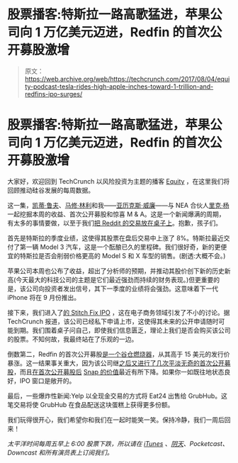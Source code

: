 # 股票播客:特斯拉一路高歌猛进，苹果公司向 1 万亿美元迈进，Redfin 的首次公开募股激增

> 原文：<https://web.archive.org/web/https://techcrunch.com/2017/08/04/equity-podcast-tesla-rides-high-apple-inches-toward-1-trillion-and-redfins-ipo-surges/>

# 股票播客:特斯拉一路高歌猛进，苹果公司向 1 万亿美元迈进，Redfin 的首次公开募股激增

大家好，欢迎回到 TechCrunch 以风险投资为主题的播客 [Equity](https://web.archive.org/web/20230316034303/https://itunes.apple.com/us/podcast/equity/id1215439780?mt=2) ，在这里我们将回顾推动硅谷发展的每周数据。

这一集，[凯蒂·鲁夫](https://web.archive.org/web/20230316034303/https://twitter.com/katie_Roof)、[马修·林利](https://web.archive.org/web/20230316034303/https://twitter.com/mattlynley?lang=en)和我——[亚历克斯·威廉](https://web.archive.org/web/20230316034303/https://twitter.com/alex)——与 NEA 合伙人[里克·杨](https://web.archive.org/web/20230316034303/http://www.nea.com/team/rick-yang)一起挖掘本周的收益、首次公开募股和惊喜 M & A。这是一个新闻爆满的周期，有太多的事情要做，以至于我们[把 Reddit 的交易放在桌子上](https://web.archive.org/web/20230316034303/https://techcrunch.com/2017/07/31/reddit-just-raised-a-new-round-that-values-the-company-at-1-8-billion/)。抱歉，孩子们。

首先是特斯拉的季度业绩，这使得其股票在盘后交易中上涨了 8%。特斯拉最近交付了第一辆 Model 3 汽车，这是一个酝酿已久的里程碑。我们很好奇，新的更便宜的特斯拉是否会削弱价格更高的 Model S 和 X 车型的销售。(剧透:大概不会。)

苹果公司本周也公布了收益，超出了分析师的预期，并推动其股价创下新的历史新高(今天最大的科技公司的主题是它们最近强劲而持续的财务表现。)但更重要的是，该公司向投资者发出信号，其下一季度的业绩将会强劲。这意味着下一代 iPhone 将在 9 月份推出。

接下来，我们进入了[的 Stitch Fix IPO](https://web.archive.org/web/20230316034303/https://techcrunch.com/2017/07/28/stitch-fix-has-confidentially-filed-for-an-ipo/) ，这在电子商务领域引发了不小的讨论。据 TechCrunch 报道，该公司已经私下申请上市，这使得其未来的公开申请随时可能到期。我们围着桌子问自己，即使我们信息匮乏，理论上我们是否会购买该公司的股票。不知何故，我最终站在了乐观的一边。

倒数第二，Redfin 的首次公开募股[是一个谷仓燃烧器](https://web.archive.org/web/20230316034303/https://news.crunchbase.com/news/morning-report-redfin-soars-post-ipo-two-impending-tech-ipos-worth-watching/)，从其高于 15 美元的发行价暴涨。这一结果事关重大，因为该公司继[之后又进行了几次平淡无奇的首次公开募股](https://web.archive.org/web/20230316034303/https://news.crunchbase.com/news/morning-report-redfins-ipo-set-test-public-waters-blue-apron-tintri-disappoint/)，而且[在首次公开募股后](https://web.archive.org/web/20230316034303/https://techcrunch.com/2017/08/01/snap-hits-record-low-after-getting-rejected-from-the-sp-500/) [Snap 的价值](https://web.archive.org/web/20230316034303/https://news.crunchbase.com/news/morning-report-snap-sets-new-record-lows-facebook-keeps-offensive-social-company/)最近有所下降。如果你一如既往地状态良好，IPO 窗口是敞开的。

最后，一些爆炸性新闻:Yelp 以全现金交易的方式将 Eat24 出售给 GrubHub。这笔交易将使 GrubHub 在食品配送这块蛋糕上获得更多份额。

我们玩得很开心，我们希望你和我们在一起时能笑一笑。保持冷静，我们一周后回来！

*太平洋时间每周五早上 6:00 股票下跌，所以请在 [iTunes](https://web.archive.org/web/20230316034303/https://itunes.apple.com/us/podcast/id1215439780) 、[阴天](https://web.archive.org/web/20230316034303/https://overcast.fm/itunes1215439780/equity)、Pocketcast、Downcast 和所有演员表上订阅我们。*